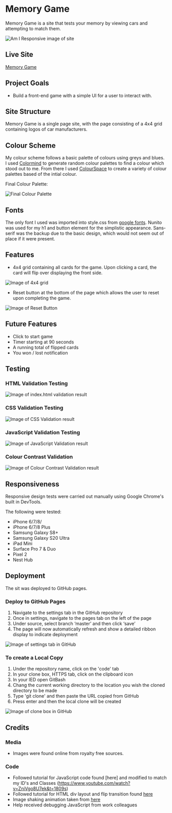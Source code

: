 # Memory Game

Memory Game is a site that tests your memory by viewing cars and attempting to match them. 

![Am I Responsive image of site](assets/readme-images/is-it-responsive-memory-game.jpg)

## Live Site
[Memory Game](https://camerong-dev.github.io/memory-game/)

## Project Goals

- Build a front-end game with a simple UI for a user to interact with.

## Site Structure

Memory Game is a single page site, with the page consisting of a 4x4 grid containing logos of car manufacturers. 

## Colour Scheme

My colour scheme follows a basic palette of colours using greys and blues. I used [Colormind](http://colormind.io/) to generate random colour palettes to find a colour which stood out to me. From there I used [ColourSpace](https://mycolor.space/) to create a variety of colour palettes based of the intial colour.

Final Colour Palette:

![Final Colour Palette](assets/readme-images/colour-palette-memory-game.jpg)

## Fonts

The only font I used was imported into style.css from [google fonts](https://fonts.google.com/). Nunito was used for my h1 and button element for the simplistic appearance. Sans-serif was the backup due to the basic design, which would not seem out of place if it were present.

## Features

- 4x4 grid containing all cards for the game. Upon clicking a card, the card will flip over displaying the front side. 

![Image of 4x4 grid](assets/readme-images/4x4-grid.jpg)

- Reset button at the bottom of the page which allows the user to reset upon completing the game.

![Image of Reset Button](assets/readme-images/reset-button.jpg)

## Future Features

- Click to start game
- Timer starting at 90 seconds
- A running total of flipped cards
- You won / lost notification

## Testing

### HTML Validation Testing
  
  ![Image of index.html validation result](assets/readme-images/index-validation.jpg)
  
### CSS Validation Testing

  ![Image of CSS Validation result](assets/readme-images/css-validation-memory-game.jpg)
  
### JavaScript Validation Testing

  ![Image of JavaScript Validation result](assets/readme-images/jshint-validation.jpg)
  
### Colour Contrast Validation

  ![Image of Colour Contrast Validation result](assets/readme-images/colour-contrast-memory-game.jpg)
 
## Responsiveness

Responsive design tests were carried out manually using Google Chrome's built in DevTools.

The following were tested:

  - iPhone 6/7/8/
  - iPhone 6/7/8 Plus
  - Samsung Galaxy S8+
  - Samsung Galaxy S20 Ultra
  - iPad Mini
  - Surface Pro 7 & Duo
  - Pixel 2
  - Nest Hub


## Deployment

The sit was deployed to GitHub pages.

### Deploy to GitHub Pages

  1. Navigate to the settings tab in the GitHub repository
  2. Once in settings, navigate to the pages tab on the left of the page
  3. Under source, select branch ‘master’ and then click ‘save’
  4. The page will now automatically refresh and show a detailed ribbon display to indicate deployment
  
  ![Image of settings tab in GitHub](assets/readme-images/settings-tab-mg.jpg)
  
### To create a Local Copy

  1. Under the repository name, click on the 'code' tab
  2. In your clone box, HTTPS tab, click on the clipboard icon
  3. In your IED open GitBash
  4. Chang the current working directory to the location you wish the cloned directory to be made
  5. Type 'git clone' and then paste the URL copied from GitHub
  6. Press enter and then the local clone will be created 
  
  ![Image of clone box in GitHub](assets/readme-images/local-copy-mg.jpg)
  
## Credits

  ### Media
  
   - Images were found online from royalty free sources.
    
  ### Code 
  
   - Followed tutorial for JavaScript code found [here] and modified to match my ID's and Classes (https://www.youtube.com/watch?v=ZniVgo8U7ek&t=1809s)
   - Followed tutorial for HTML div layout and flip transition found [here](https://www.youtube.com/watch?v=28VfzEiJgy4&t=1561s)
   - Image shaking animation taken from [here](https://www.w3schools.com/howto/howto_css_shake_image.asp)
   - Help received debugging JavaScript from work colleagues 
